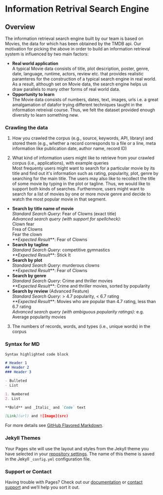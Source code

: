 # Information Retrival Search Engine

## Overview

The information retrieval search engine built by our team is based on Movies, the data for which has been obtained by the TMDB api. Our motivation for picking the above in order to build an information retrieval system is influenced by two main factors: 
- **Real world application**  
A typical Movie data consists of title, plot description, poster, genre, date, language, runtime, actors, review etc. that provides realistic paramteres for the construction of a typical search engine in real world. As a result, although set on Movie data, the search engine helps us draw parallels to many other forms of real world data.
- **Opportunity to learn**  
The Movie data consists of numbers, dates, text, images, urls i.e. a great amalgamation of datafor trying different techniques taught in the information retreival course. Thus, we felt the dataset provided enough diversity to learn something new.


### Crawling the data

1. How you crawled the corpus (e.g., source, keywords, API, library) and stored them (e.g., whether a record corresponds to a file or a line, meta information like publication date, author name, record ID)

2. What kind of information users might like to retrieve from your crawled corpus (i.e., applications), with example queries  
Most frequenty users might want to search for a particular movie by its title and find out it's information such as rating, popularity, plot, genre by searching for the main title. The users may also like to recollect the title of some movie by typing in the plot or tagline. Thus, we would like to support both kinds of searches. Furthermore, users might want to search for a list of movies by one or more movie genre and decide to watch the most popular movie in that segment.
 - **Search by title name of movie**  
 _Standard Search Query_: Fear of Clowns  (exact title)    
 _Advanced search query (with support for spellcheck):_   
 Clown fear  
 Frea of Clowns  
 Fear the clown  
 _**Expected Result_**: Fear of Clowns  
 - **Search by tagline**  
 _Standard Search Query_: competitive gymnastics   
 _**Expected Result_**: Stick It  
 - **Search by plot**  
 _Standard Search Query_: murderous clowns   
 _**Expected Result_**: Fear of Clowns   
 - **Search by genre**  
 _Standard Search Query_: Crime and thriller movies  
 _**Expected Result_**: Crime and thriller movies, sorted by popularity  
 - **Search by review** (Advanced Feature)  
 _Standard Search Query_:  > 4.7 popularity, < 6.7 rating  
 _**Expected Result_**: Movies who are popular than 4.7 rating, less than 6.7 rating  
 _Advanced search query (with ambiguous popularity ratings):_ e.g. Average popularity movies  

3. The numbers of records, words, and types (i.e., unique words) in the corpus


### Syntax for MD

```markdown
Syntax highlighted code block

# Header 1
## Header 2
### Header 3

- Bulleted
- List

1. Numbered
2. List

**Bold** and _Italic_ and `Code` text

[Link](url) and ![Image](src)
```

For more details see [GitHub Flavored Markdown](https://guides.github.com/features/mastering-markdown/).

### Jekyll Themes

Your Pages site will use the layout and styles from the Jekyll theme you have selected in your [repository settings](https://github.com/BhavyaLight/information-retrival-search-engine/settings). The name of this theme is saved in the Jekyll `_config.yml` configuration file.

### Support or Contact

Having trouble with Pages? Check out our [documentation](https://help.github.com/categories/github-pages-basics/) or [contact support](https://github.com/contact) and we’ll help you sort it out.
